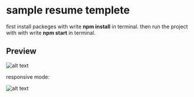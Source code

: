 # sample resume templete
first install packeges with write **npm install** in terminal.
then run the project with with write **npm start** in terminal.

## Preview

![alt text](https://s6.uupload.ir/files/resume1_sbjv.png)


responsive mode:

![alt text](https://s6.uupload.ir/files/resume2_mw2c.png)
